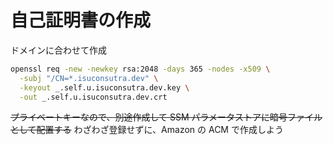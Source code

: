 # 自己証明書の作成

ドメインに合わせて作成

```bash
openssl req -new -newkey rsa:2048 -days 365 -nodes -x509 \
  -subj "/CN=*.isuconsutra.dev" \
  -keyout _.self.u.isuconsutra.dev.key \
  -out _.self.u.isuconsutra.dev.crt
```

~~プライベートキーなので、別途作成して SSM パラメータストアに暗号ファイルとして配置する~~
わざわざ登録せずに、Amazon の ACM で作成しよう
